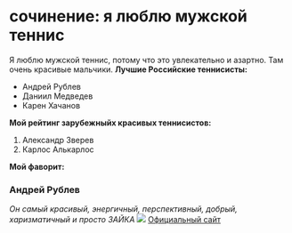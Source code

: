 # сочинение: я люблю мужской теннис
Я люблю мужской теннис, потому что это увлекательно и азартно. Там очень красивые мальчики. 
**Лучшие Российские теннисисты:** 
* Андрей Рублев
* Даниил Медведев
* Карен Хачанов

**Мой рейтинг зарубежныйх красивых теннисистов:**
1. Александр Зверев
2. Карлос Алькарлос

**Мой фаворит:**
### Андрей Рублев
_Он самый красивый, энергичный, перспективный, добрый, харизматичный и просто ЗАЙКА_
![](https://starsbio.ru/wp-content/uploads/2021/08/andrey-rublev.jpg)
[Официальный сайт](https://andrey-rublev.com/rus/)